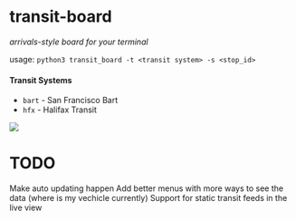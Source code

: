 # transit-board
_arrivals-style board for your terminal_

usage: `python3 transit_board -t <transit system> -s <stop_id>`

#### Transit Systems
* `bart` - San Francisco Bart
* `hfx` - Halifax Transit

![](https://raw.githubusercontent.com/BasicBeluga/transit-board/master/example.jpg?token=AAHQJNEU3CTTV6LU5ALQAC25Q2NJO)

# TODO
Make auto updating happen
Add better menus with more ways to see the data (where is my vechicle currently)
Support for static transit feeds in the live view
